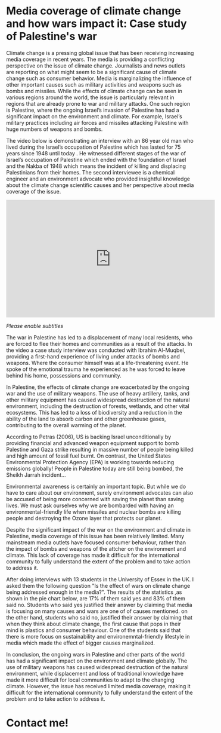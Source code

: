 
# Media coverage of climate change and how wars impact it:                                                                                                  Case study of Palestine's war
Climate change is a pressing global issue that has been receiving increasing media coverage in recent years. The media is providing a conflicting perspective on the issue of climate change. Journalists and news outlets are reporting on what might seem to be a significant cause of climate change such as consumer behavior. Media is marginalizing the influence of other important causes such as military activities and weapons such as bombs and missiles. While the effects of climate change can be seen in various regions around the world, the issue is particularly relevant in regions that are already prone to war and military attacks. One such region is Palestine, where the ongoing Israel’s invasion of Palestine has had a significant impact on the environment and climate. For example, Israel’s military practices including air forces and missiles attacking Palestine with huge numbers of weapons and bombs.


The video below is demonstrating an interview with an 86 year old man who lived during the Israel’s occupation of Palestine which has lasted for 75 years since 1948 until today . He witnessed different stages of the war of Israel’s occupation of Palestine which ended with the foundation of Israel and the Nakba of 1948 which means the incident of killing and displacing Palestinians from their homes. The second interviewee is a chemical engineer and an environment advocate who provided insightful knowledge about the climate change scientific causes and her perspective about media coverage of the issue.



<iframe width="560" height="315" src="https://www.youtube.com/embed/cmCp1sazOp4" title="YouTube video player" frameborder="0" allow="accelerometer; autoplay; clipboard-write; encrypted-media; gyroscope; picture-in-picture; web-share" allowfullscreen></iframe>


*Please enable subtitles*



The war in Palestine has led to a displacement of many local residents, who are forced to flee their homes and communities as a result of the attacks. In the video a case study interview was conducted with Ibrahim Al-Muqbel, providing a first-hand experience of living under attacks of bombs and weapons. Where the consumer himself was at a life-threatening event. He spoke of the emotional trauma he experienced as he was forced to leave behind his home, possessions and community.


In Palestine, the effects of climate change are exacerbated by the ongoing war and the use of military weapons. The use of heavy artillery, tanks, and other military equipment has caused widespread destruction of the natural environment, including the destruction of forests, wetlands, and other vital ecosystems. This has led to a loss of biodiversity and a reduction in the ability of the land to absorb carbon and other greenhouse gases, contributing to the overall warming of the planet. 


According to Petras (2006), US is backing Israel unconditionally by providing financial and advanced weapon equipment support to bomb Palestine and Gaza strike resulting in massive number of people being killed and high amount of fossil fuel burnt. On contrast, the United States Environmental Protection Agency (EPA) is working towards reducing emissions globally!
People in Palestine today are still being bombed, the Sheikh Jarrah incident...


Environmental awareness is certainly an important topic. But while we do have to care about our environment, surely environment advocates can also be accused of being more concerned with saving the planet than saving lives. We must ask ourselves why we are bombarded with having an environmental-friendly life when missiles and nuclear bombs are killing people and destroying the Ozone layer that protects our planet.


Despite the significant impact of the war on the environment and climate in Palestine, media coverage of this issue has been relatively limited. Many mainstream media outlets have focused consumer behaviour, rather than the impact of bombs and weapons of the attcher on the environment and climate. This lack of coverage has made it difficult for the international community to fully understand the extent of the problem and to take action to address it.

After doing interviews with 13 students in the University of Essex in the UK. I asked them the following question "Is the effect of wars on climate change being addressed enough in the media?". The results of the statistics ,as shown in the pie chart below, are 17% of them said yes and 83% of them said no. Students who said yes justified their answer by claiming that media is focusing on many causes and wars are one of of causes mentioned. on the other hand, students who said no, justified their answer by claiming that when they think about climate change, the first cause that pops in their mind is plastics and consumer behaviour. One of the students said that there is more focus on sustainability and environemntal-friendly lifestyle in media which made the effect of bigger causes marginalized.


In conclusion, the ongoing wars in Palestine and other parts of the world has had a significant impact on the environment and climate globally. The use of military weapons has caused widespread destruction of the natural environment, while displacement and loss of traditional knowledge have made it more difficult for local communities to adapt to the changing climate. However, the issue has received limited media coverage, making it difficult for the international community to fully understand the extent of the problem and to take action to address it.



# Contact me!
